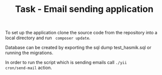 <p align="center">
 <h1 align="center">Task - Email sending application</h1>
    <br>
</p>

To set up the application clone the source code from the repository into a local directory and run <code> composer update</code>. 

Database can be created by exporting the sql dump test_hasmik.sql or running the migrations.

In order to run  the script which is sending emails call  <code>./yii cron/send-mail</code> action. 

